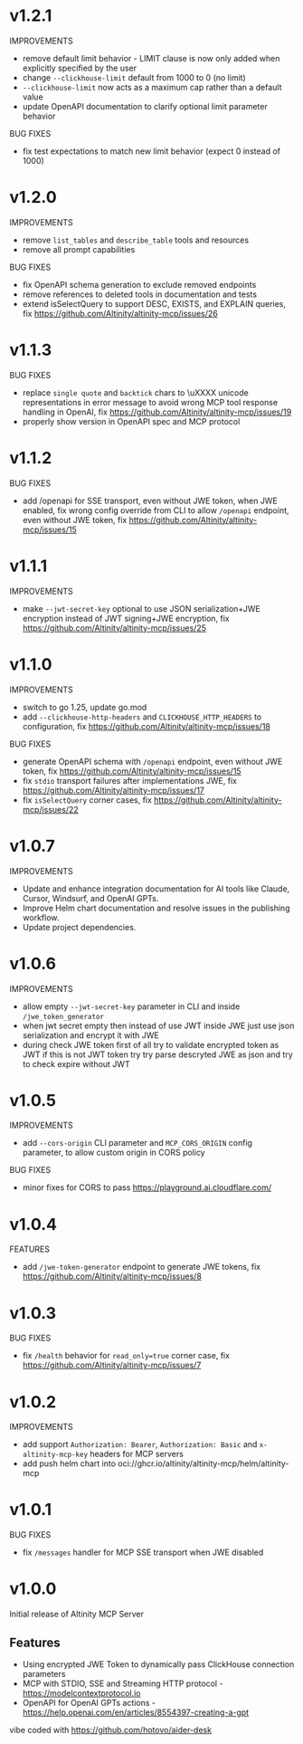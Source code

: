 # v1.2.1
IMPROVEMENTS
- remove default limit behavior - LIMIT clause is now only added when explicitly specified by the user
- change `--clickhouse-limit` default from 1000 to 0 (no limit)
- `--clickhouse-limit` now acts as a maximum cap rather than a default value
- update OpenAPI documentation to clarify optional limit parameter behavior

BUG FIXES
- fix test expectations to match new limit behavior (expect 0 instead of 1000)

# v1.2.0
IMPROVEMENTS
- remove `list_tables` and `describe_table` tools and resources
- remove all prompt capabilities

BUG FIXES
- fix OpenAPI schema generation to exclude removed endpoints
- remove references to deleted tools in documentation and tests
- extend isSelectQuery to support DESC, EXISTS, and EXPLAIN queries, fix https://github.com/Altinity/altinity-mcp/issues/26

# v1.1.3
BUG FIXES
- replace `single quote` and `backtick` chars to \uXXXX unicode representations in error message to avoid wrong MCP tool response handling in OpenAI, fix https://github.com/Altinity/altinity-mcp/issues/19
- properly show version in OpenAPI spec and MCP protocol

# v1.1.2
BUG FIXES
- add /openapi for SSE transport, even without JWE token, when JWE enabled, fix wrong config override from CLI to allow `/openapi` endpoint, even without JWE token, fix https://github.com/Altinity/altinity-mcp/issues/15

# v1.1.1
IMPROVEMENTS
- make `--jwt-secret-key` optional to use JSON serialization+JWE encryption instead of JWT signing+JWE encryption, fix https://github.com/Altinity/altinity-mcp/issues/25

# v1.1.0
IMPROVEMENTS
- switch to go 1.25, update go.mod
- add `--clickhouse-http-headers` and `CLICKHOUSE_HTTP_HEADERS` to configuration, fix https://github.com/Altinity/altinity-mcp/issues/18

BUG FIXES
- generate OpenAPI schema with `/openapi` endpoint, even without JWE token, fix https://github.com/Altinity/altinity-mcp/issues/15
- fix `stdio` transport failures after implementations JWE, fix https://github.com/Altinity/altinity-mcp/issues/17
- fix `isSelectQuery` corner cases, fix https://github.com/Altinity/altinity-mcp/issues/22

# v1.0.7
IMPROVEMENTS
- Update and enhance integration documentation for AI tools like Claude, Cursor, Windsurf, and OpenAI GPTs.
- Improve Helm chart documentation and resolve issues in the publishing workflow.
- Update project dependencies.

# v1.0.6
IMPROVEMENTS
- allow empty `--jwt-secret-key` parameter in CLI and inside `/jwe_token_generator`
- when jwt secret empty then instead of use JWT inside JWE just use json serialization and encrypt it with JWE 
- during check JWE token first of all try to validate encrypted token as JWT if this is not JWT token try try parse descryted JWE as json and try to check expire without JWT

# v1.0.5
IMPROVEMENTS
- add `--cors-origin` CLI parameter and `MCP_CORS_ORIGIN` config parameter, to allow custom origin in CORS policy

BUG FIXES
- minor fixes for CORS to pass https://playground.ai.cloudflare.com/

# v1.0.4
FEATURES
- add `/jwe-token-generator` endpoint to generate JWE tokens, fix https://github.com/Altinity/altinity-mcp/issues/8

# v1.0.3
BUG FIXES
- fix `/health` behavior for `read_only=true` corner case, fix https://github.com/Altinity/altinity-mcp/issues/7

# v1.0.2
IMPROVEMENTS
- add support `Authorization: Bearer`, `Authorization: Basic` and `x-altinity-mcp-key` headers for MCP servers
- add push helm chart into oci://ghcr.io/altinity/altinity-mcp/helm/altinity-mcp

# v1.0.1
BUG FIXES
- fix `/messages` handler for MCP SSE transport when JWE disabled

# v1.0.0
Initial release of Altinity MCP Server

## Features
- Using encrypted JWE Token to dynamically pass ClickHouse connection parameters
- MCP with STDIO, SSE and Streaming HTTP protocol - https://modelcontextprotocol.io
- OpenAPI for OpenAI GPTs actions - https://help.openai.com/en/articles/8554397-creating-a-gpt

vibe coded with https://github.com/hotovo/aider-desk
